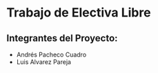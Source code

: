 # Trabajo de Electiva Libre

## Integrantes del Proyecto:
- Andrés Pacheco Cuadro
- Luis Alvarez Pareja
